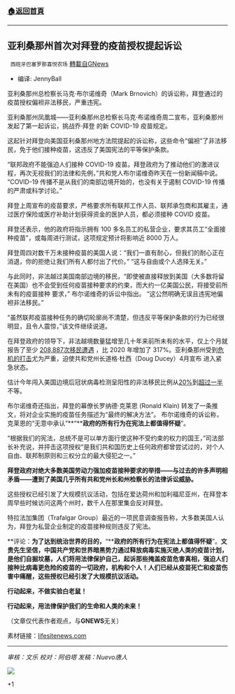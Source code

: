 ###  [:house:返回首頁](https://github.com/ourhimalayas/txt)
---


## 亚利桑那州首次对拜登的疫苗授权提起诉讼
` 西班牙巴塞罗那喜悦农场` [轉載自GNews](https://gnews.org/zh-hans/1538150/)

- 编译: JennyBall


亚利桑那州总检察长马克·布尔诺维奇（Mark Brnovich）的诉讼称，拜登通过的疫苗授权偏袒非法移民，严重违宪。

亚利桑那州凤凰城——亚利桑那州总检察长马克·布诺维奇周二宣布，亚利桑那州发起了第一起诉讼，挑战乔·拜登 的新 COVID-19 疫苗规定。

这起针对拜登向美国亚利桑那州地方法院提起的诉讼称，这些命令“偏袒”了非法移民，免于他们接种疫苗，这违反了美国宪法的平等保护条款。

“联邦政府不能强迫人们接种 COVID-19 疫苗。拜登政府为了推动他们的激进议程，再次无视我们的法律和先例，”共和党人布尔诺维奇昨天在一份新闻稿中说。 “COVID-19 传播不是从我们的南部边境开始的，也没有关于遏制 COVID-19 传播的严肃或科学讨论。”

拜登上周宣布的疫苗要求，严格要求所有联邦工作人员、联邦承包商和其雇主，通过医疗保险或医疗补助计划获得资金的医护人员，都必须接种 COVID 疫苗。

拜登还表示，他的政府将指示拥有 100 多名员工的私营企业，要求其员工“全面接种疫苗”，或每周进行测试，这项规定预计将影响近 8000 万人。

拜登周四对数千万未接种疫苗的美国人说：“我们一直有耐心，但我们的耐心正在消退，你的拒绝让我们所有人都付出了代价。” “这与自由或个人选择无关。”

与此同时，非法越过美国南部边境的移民，“即使被直接释放到美国（大多数将留在美国）也不会受到任何疫苗接种要求的约束，而大约一亿美国公民，将接受前所未有的疫苗接种 要求，” 布尔诺维奇的诉讼中指出。 “这公然明确无误且违宪地偏袒非法移民。”

“虽然联邦疫苗接种任务的确切轮廓尚不清楚，但违反平等保护条款的行为已经很明显，且令人震惊，”该文件继续说道。

在拜登政府的领导下，非法越境数量猛增至几十年来前所未有的水平，仅上个月就报告了至少 [208,887](https://www.dailywire.com/news/bidens-border-crisis-continues-to-worsen-illegal-border-crossings-up-300-compared-to-same-time-in-2020)[次移民遭遇](https://www.dailywire.com/news/bidens-border-crisis-continues-to-worsen-illegal-border-crossings-up-300-compared-to-same-time-in-2020) ，比 2020 年增加了 317%。亚利桑那州受到[危机的打击](https://www.theepochtimes.com/arizona-gov-extends-national-guard-border-mission-over-border-crisis_3958229.html)尤为严重，迫使共和党州长道格·杜西（Doug Ducey）4月宣布 进入紧急状态。

估计今年闯入美国边境后冠状病毒检测呈阳性的非法移民比例从[20%](https://www.dailysignal.com/2021/08/17/4-keys-to-understanding-covid-19-surge-at-border/)到[超过一半](https://www.washingtonexaminer.com/washington-secrets/sheriffs-up-to-50-of-migrants-captured-have-covid-want-border-secured)不等。

布尔诺维奇还指出，拜登的幕僚长罗纳德·克莱恩 (Ronald Klain) 转发了一条推文，将对企业实施的疫苗任务描述为“最终的解决方法”。 布尔诺维奇的诉讼称，克莱恩的“无意中承认”**“****政府的所有行为在宪法上都值得怀疑**”。

“根据我们的宪法，总统不是可以单方面行使这种不受约束的权力的国王，”司法部长补充说，并抨击这项授权“是我们共和国历史上任何政府都曾尝试过的，对个人自由、联邦制原则和三权分立的最大侵犯之一。”

**拜登政府对绝大多数美国劳动力强加疫苗接种要求的举措——与过去的许多声明相矛盾——遭到了美国几乎所有共和党州长和州检察长的法律诉讼威胁。**

这些授权已经引发了大规模抗议活动，包括在爱达荷州和加利福尼亚州，在拜登本周早些时候访问这两个州时，数千人在那里集会反对拜登。

特拉法加集团（Trafalgar Group）最近的一项民意调查报告称，大多数美国人认为，拜登为私营企业制定的疫苗接种规则违反了宪法。

**评论：****为了达到统治世界的目的，****“****政府的所有行为在宪法上都值得怀疑**”。**文贵先生坚信，中国共产党和世界暗黑势力通过释放病毒实施灭绝人类的疫苗计划，是他们自掘坟墓，人们将用法律保护自己，起诉那些掩盖疫苗危害真相，强迫人们接种比病毒更危险的疫苗的一切政府，机构和个人！人们已经从疫苗死亡和疫苗伤害中痛醒，这些授权已经引发了大规模抗议活动。**

**行动起来，不做实验白老鼠！**

**行动起来，用法律保护我们的生命和人类的未来！**

（文章仅代表作者观点，与**GNEWS**无关）

素材链接：[lifesitenews.com](https://www.lifesitenews.com/news/arizona-launches-first-lawsuit-against-bidens-vaccine-mandates/)

* * *

*审核：文乐
校对：阿伯塔
发稿：Nuevo唐人*

![](https://assets.gnews.org/wp-content/uploads/2021/09/GNEWS_CH..jpeg)



+1

